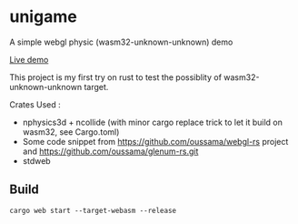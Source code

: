 # unigame
A simple webgl physic (wasm32-unknown-unknown) demo 

[Live demo](https://edwin0cheng.github.io/unigame_demo/)

This project is my first try on rust to test the possiblity of wasm32-unknown-unknown target.

Crates Used :

* nphysics3d + ncollide (with minor cargo replace trick to let it build on wasm32, see Cargo.toml)
* Some code snippet from https://github.com/oussama/webgl-rs project and https://github.com/oussama/glenum-rs.git
* stdweb


## Build 
```
cargo web start --target-webasm --release
```
